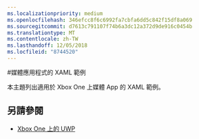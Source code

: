 ```yaml
---
ms.localizationpriority: medium
ms.openlocfilehash: 346efcc8f6c6992fa7cbfa6dd5c842f15df8a069
ms.sourcegitcommit: d7613c791107f74b6a3dc12a372d9de916c0454b
ms.translationtype: MT
ms.contentlocale: zh-TW
ms.lasthandoff: 12/05/2018
ms.locfileid: "8744520"
---
```

#<a name="xaml-samples-for-media-apps"></a>媒體應用程式的 XAML 範例

本主題列出適用於 Xbox One 上媒體 App 的 XAML 範例。

## <a name="see-also"></a>另請參閱
- [Xbox One 上的 UWP](index.md)
